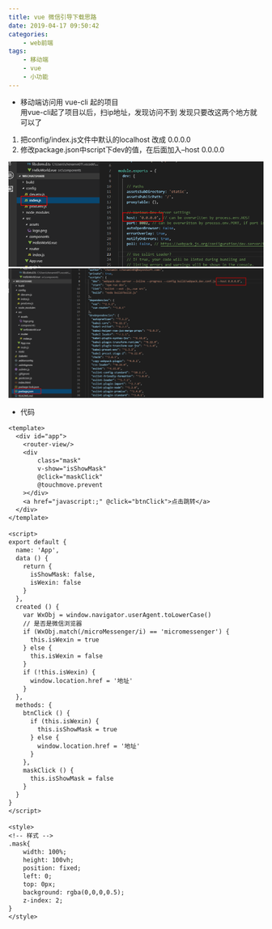 ```yaml
---
title: vue 微信引导下载思路
date: 2019-04-17 09:50:42
categories: 
    - web前端
tags:
    - 移动端
    - vue
    - 小功能
---
```


- 移动端访问用 vue-cli 起的项目       
用vue-cli起了项目以后，扫ip地址，发现访问不到
发现只要改这两个地方就可以了
1. 把config/index.js文件中默认的localhost 改成 0.0.0.0
2. 修改package.json中script下dev的值，在后面加入–host 0.0.0.0

![图片1](../images/wxfx-1.png)
![图片2](../images/wxfx-2.png)

- 代码
```
<template>
  <div id="app">
    <router-view/>
    <div 
        class="mask" 
        v-show="isShowMask" 
        @click="maskClick" 
        @touchmove.prevent
    ></div>
    <a href="javascript:;" @click="btnClick">点击跳转</a>
  </div>
</template>

<script>
export default {
  name: 'App',
  data () {
    return {
      isShowMask: false,
      isWexin: false
    }
  },
  created () {
    var WxObj = window.navigator.userAgent.toLowerCase()
    // 是否是微信浏览器
    if (WxObj.match(/microMessenger/i) == 'micromessenger') {
      this.isWexin = true
    } else {
      this.isWexin = false
    }
    if (!this.isWexin) {
      window.location.href = '地址'
    }
  },
  methods: {
    btnClick () {
      if (this.isWexin) {
        this.isShowMask = true
      } else {
        window.location.href = '地址'
      }
    },
    maskClick () {
      this.isShowMask = false
    }
  }
}
</script>

<style>
<!-- 样式 -->
.mask{
    width: 100%;
    height: 100vh;
    position: fixed;
    left: 0;
    top: 0px;
    background: rgba(0,0,0,0.5);
    z-index: 2;
}
</style>
```